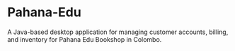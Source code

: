 # Pahana-Edu
A Java-based desktop application for managing customer accounts, billing, and inventory for Pahana Edu Bookshop in Colombo.

